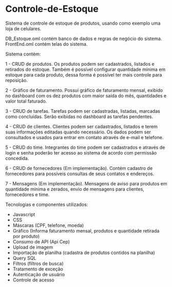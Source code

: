 # Controle-de-Estoque
Sistema de controle de estoque de produtos, usando como exemplo uma loja de celulares.

DB_Estoque.oml contém banco de dados e regras de negócio do sistema.
FrontEnd.oml contém telas do sistema.

Sistema contém:

1 - CRUD de produtos. Os produtos podem ser cadastrados, listados e retirados do estoque. Também é possível configurar
    quantidade mínima em estoque para cada produto, dessa forma é possível ter mais controle para reposição.

2 - Gráfico de faturamento. Possui gráfico de faturamento mensal, exibido no dashboard com os dez produtos com maior saída 
    do mês, quantidades e valor total faturado.

3 - CRUD de tarefas. Tarefas podem ser cadastradas, listadas, marcadas como concluídas. Serão exibidas no dashboard as tarefas 
    pendentes.

4 - CRUD de clientes. Clientes podem ser cadastrados, listados e terem suas informações editadas quando necessário. Os dados 
    podem ser consultados e usados para entrar em contato através de e-mail e telefone.

5 - CRUD do time. Integrantes do time podem ser cadastrados e através de login e senha poderão ter acesso ao sistema de acordo 
    com permissão concedida.

6 - CRUD de fornecedores (Em implementação). Contém cadastro de fornecedores para possíveis consultas de seus contatos e 
    endereços.

7 - Mensagens (Em implementação). Mensagens de aviso para produtos em quantidade mínima e zerados, envio de mensagens para clientes, fornecedores e time.

Tecnologias e componentes utilizados:

- Javascript
- CSS
- Máscaras (CPF, telefone, moeda)
- Gráfico (Informa faturamento mensal, produtos e quantidade retirada por produto)
- Consumo de API (Api Cep)
- Upload de imagem
- Importação de planilha (cadastra de produtos contidos na planilha)
- Query SQL
- Filtros (filtros de busca)
- Tratamento de exceção
- Autenticação de usuário
- Controle de acesso
